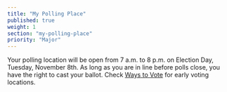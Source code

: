 ```yaml
---
title: "My Polling Place"
published: true
weight: 1
section: "my-polling-place"
priority: "Major"
---
```


Your polling location will be open from 7 a.m. to 8 p.m. on Election Day, Tuesday, November 8th. As long as you are in line before polls close, you have the right to cast your ballot. Check [Ways to Vote](#section-ways-to-vote) for early voting locations.  
